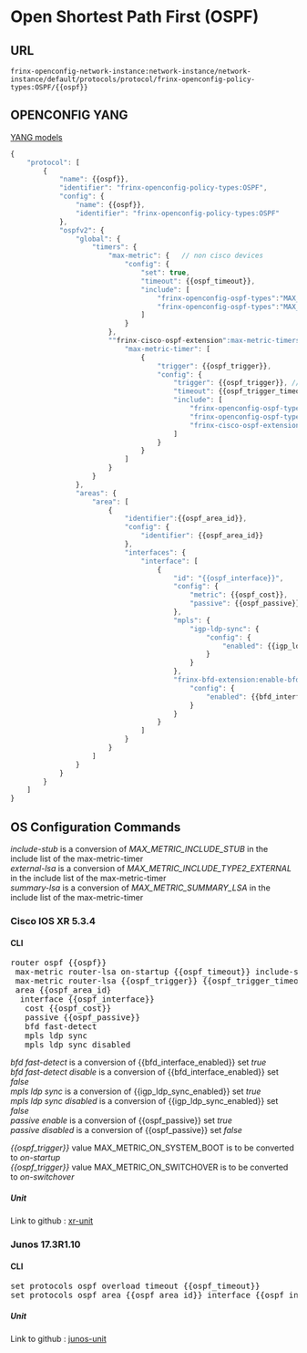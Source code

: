 # Open Shortest Path First (OSPF)

## URL

```
frinx-openconfig-network-instance:network-instance/network-instance/default/protocols/protocol/frinx-openconfig-policy-types:OSPF/{{ospf}}
```

## OPENCONFIG YANG

[YANG models](https://github.com/FRINXio/openconfig/tree/master/ospf/src/main/yang)

```javascript
{
    "protocol": [
        {
            "name": {{ospf}},
            "identifier": "frinx-openconfig-policy-types:OSPF",
            "config": {
                "name": {{ospf}},
                "identifier": "frinx-openconfig-policy-types:OSPF"
            },
            "ospfv2": {
                "global": {
                    "timers": {
                        "max-metric": {   // non cisco devices
                            "config": {
                                "set": true,
                                "timeout": {{ospf_timeout}},
                                "include": [ 
                                    "frinx-openconfig-ospf-types":"MAX_METRIC_INCLUDE_STUB", 
                                    "frinx-openconfig-ospf-types":"MAX_METRIC_INCLUDE_TYPE2_EXTERNAL"
                                ]
                            }
                        },
                        ""frinx-cisco-ospf-extension":max-metric-timers" {
                            "max-metric-timer": [
                                {
                                    "trigger": {{ospf_trigger}},
                                    "config": {
                                        "trigger": {{ospf_trigger}}, // MAX_METRIC_ON_SYSTEM_BOOT or MAX_METRIC_ON_SWITCHOVER
                                        "timeout": {{ospf_trigger_timeout}},
                                        "include": [ 
                                            "frinx-openconfig-ospf-types":"MAX_METRIC_INCLUDE_STUB", 
                                            "frinx-openconfig-ospf-types":"MAX_METRIC_INCLUDE_TYPE2_EXTERNAL",
                                            "frinx-cisco-ospf-extension":"MAX_METRIC_SUMMARY_LSA"
                                        ]
                                    }
                                }
                            ]
                        }
                    }
                },
                "areas": {
                    "area": [
                        {
                            "identifier":{{ospf_area_id}},
                            "config": {
                                "identifier": {{ospf_area_id}}
                            },
                            "interfaces": {
                                "interface": [
                                    {
                                        "id": "{{ospf_interface}}",
                                        "config": {
                                            "metric": {{ospf_cost}},
                                            "passive": {{ospf_passive}}
                                        },
                                        "mpls": {
                                            "igp-ldp-sync": {
                                                "config": {
                                                    "enabled": {{igp_ldp_sync_enabled}}
                                                }
                                            }
                                        },
                                        "frinx-bfd-extension:enable-bfd": {
                                            "config": {
                                                "enabled": {{bfd_interface_enabled}}
                                            }
                                        }
                                    }
                                ]
                            }
                        }
                    ]
                }
            }
        }
    ]
}
```

## OS Configuration Commands

*include-stub* is a conversion of *MAX_METRIC_INCLUDE_STUB* in the include list of the max-metric-timer  
*external-lsa* is a conversion of *MAX_METRIC_INCLUDE_TYPE2_EXTERNAL* in the include list of the max-metric-timer  
*summary-lsa* is a conversion of *MAX_METRIC_SUMMARY_LSA* in the include list of the max-metric-timer  

### Cisco IOS XR 5.3.4

#### CLI

<pre>
router ospf {{ospf}}
 max-metric router-lsa on-startup {{ospf_timeout}} include-stub summary-lsa external-lsa
 max-metric router-lsa {{ospf_trigger}} {{ospf_trigger_timeout}} include-stub summary-lsa external-lsa
 area {{ospf_area_id}
  interface {{ospf_interface}}
   cost {{ospf_cost}}
   passive {{ospf_passive}}
   bfd fast-detect <disable>
   mpls ldp sync
   mpls ldp sync disabled
</pre>
*bfd fast-detect* is a conversion of {{bfd_interface_enabled}} set *true*  
*bfd fast-detect disable* is a conversion of {{bfd_interface_enabled}} set *false*  
*mpls ldp sync* is a conversion of {{igp_ldp_sync_enabled}} set *true*  
*mpls ldp sync disabled* is a conversion of {{igp_ldp_sync_enabled}} set *false*  
*passive enable* is a conversion of {{ospf_passive}} set *true*  
*passive disabled* is a conversion of {{ospf_passive}} set *false*

*{{ospf_trigger}}* value MAX_METRIC_ON_SYSTEM_BOOT is to be converted to *on-startup*  
*{{ospf_trigger}}* value MAX_METRIC_ON_SWITCHOVER is to be converted to *on-switchover*  

##### Unit

Link to github : [xr-unit](https://github.com/FRINXio/cli-units/tree/master/ios-xr/ospf)

### Junos 17.3R1.10

#### CLI

<pre>
set protocols ospf overload timeout {{ospf_timeout}}
set protocols ospf area {{ospf_area_id}} interface {{ospf_interface}} metric {{ospf_cost}}
</pre>

##### Unit

Link to github : [junos-unit](https://github.com/FRINXio/unitopo-units/tree/master/junos/junos-17-ospf-unit)
